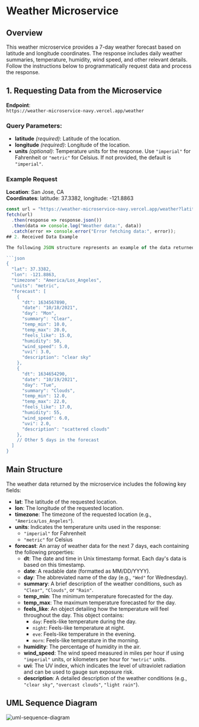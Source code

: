 # Weather Microservice

## Overview

This weather microservice provides a 7-day weather forecast based on latitude and longitude coordinates. The response includes daily weather summaries, temperature, humidity, wind speed, and other relevant details. Follow the instructions below to programmatically request data and process the response.

## 1. Requesting Data from the Microservice

**Endpoint**:  
`https://weather-microservice-navy.vercel.app/weather`

### Query Parameters:
- **latitude** *(required)*: Latitude of the location.
- **longitude** *(required)*: Longitude of the location.
- **units** *(optional)*: Temperature units for the response. Use `"imperial"` for Fahrenheit or `"metric"` for Celsius. If not provided, the default is `"imperial"`.

### Example Request
**Location**: San Jose, CA  
**Coordinates**: latitude: 37.3382, longitude: -121.8863

```javascript
const url = "https://weather-microservice-navy.vercel.app/weather?latitude=37.3382&longitude=-121.8863&units=metric";
fetch(url)
  .then(response => response.json())
  .then(data => console.log("Weather data:", data))
  .catch(error => console.error("Error fetching data:", error));
## 2. Received Data Example

The following JSON structure represents an example of the data returned by the microservice:

```json
{
  "lat": 37.3382,
  "lon": -121.8863,
  "timezone": "America/Los_Angeles",
  "units": "metric",
  "forecast": [
    {
      "dt": 1634567890,
      "date": "10/18/2021",
      "day": "Mon",
      "summary": "Clear",
      "temp_min": 10.0,
      "temp_max": 20.0,
      "feels_like": 15.0,
      "humidity": 50,
      "wind_speed": 5.0,
      "uvi": 3.0,
      "description": "clear sky"
    },
    {
      "dt": 1634654290,
      "date": "10/19/2021",
      "day": "Tue",
      "summary": "Clouds",
      "temp_min": 12.0,
      "temp_max": 22.0,
      "feels_like": 17.0,
      "humidity": 55,
      "wind_speed": 6.0,
      "uvi": 2.0,
      "description": "scattered clouds"
    },
    // Other 5 days in the forecast
  ]
}
```

## Main Structure

The weather data returned by the microservice includes the following key fields:

- **lat**: The latitude of the requested location.
- **lon**: The longitude of the requested location.
- **timezone**: The timezone of the requested location (e.g., `"America/Los_Angeles"`).
- **units**: Indicates the temperature units used in the response:
  - `"imperial"` for Fahrenheit
  - `"metric"` for Celsius
- **forecast**: An array of weather data for the next 7 days, each containing the following properties:
  - **dt**: The date and time in Unix timestamp format. Each day's data is based on this timestamp.
  - **date**: A readable date (formatted as MM/DD/YYYY).
  - **day**: The abbreviated name of the day (e.g., `"Wed"` for Wednesday).
  - **summary**: A brief description of the weather conditions, such as `"Clear"`, `"Clouds"`, or `"Rain"`.
  - **temp_min**: The minimum temperature forecasted for the day.
  - **temp_max**: The maximum temperature forecasted for the day.
  - **feels_like**: An object detailing how the temperature will feel throughout the day. This object contains:
    - `day`: Feels-like temperature during the day.
    - `night`: Feels-like temperature at night.
    - `eve`: Feels-like temperature in the evening.
    - `morn`: Feels-like temperature in the morning.
  - **humidity**: The percentage of humidity in the air.
  - **wind_speed**: The wind speed measured in miles per hour if using `"imperial"` units, or kilometers per hour for `"metric"` units.
  - **uvi**: The UV index, which indicates the level of ultraviolet radiation and can be used to gauge sun exposure risk.
  - **description**: A detailed description of the weather conditions (e.g., `"clear sky"`, `"overcast clouds"`, `"light rain"`).

 ## UML Sequence Diagram
  ![uml-sequence-diagram](https://github.com/user-attachments/assets/36340cf7-a577-4a83-999f-2099c5fa2936)


